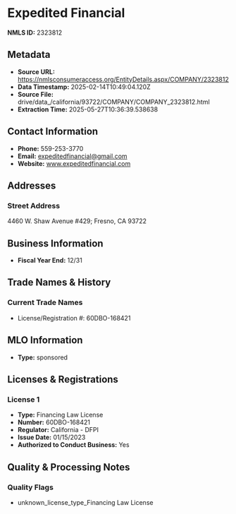 # Expedited Financial

**NMLS ID:** 2323812

## Metadata
- **Source URL:** https://nmlsconsumeraccess.org/EntityDetails.aspx/COMPANY/2323812
- **Data Timestamp:** 2025-02-14T10:49:04.120Z
- **Source File:** drive/data_/california/93722/COMPANY/COMPANY_2323812.html
- **Extraction Time:** 2025-05-27T10:36:39.538638

## Contact Information
- **Phone:** 559-253-3770
- **Email:** expeditedfinancial@gmail.com
- **Website:** www.expeditedfinancial.com

## Addresses
### Street Address
4460 W. Shaw Avenue #429; Fresno, CA 93722

## Business Information
- **Fiscal Year End:** 12/31

## Trade Names & History
### Current Trade Names
- License/Registration #: 60DBO-168421

## MLO Information
- **Type:** sponsored

## Licenses & Registrations

### License 1
- **Type:** Financing Law License
- **Number:** 60DBO-168421
- **Regulator:** California - DFPI
- **Issue Date:** 01/15/2023
- **Authorized to Conduct Business:** Yes

## Quality & Processing Notes
### Quality Flags
- unknown_license_type_Financing Law License
